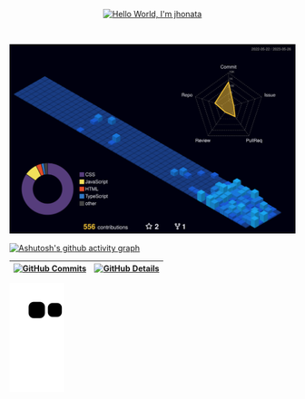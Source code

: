 
 <p align="center"><a href="https://github.com/jescatolini"><img width="80%" alt="Hello World, I'm jhonata" src="https://media.discordapp.net/attachments/1007837203768021124/1014309050596462672/nome.png" /></a></p>
  <br />

  ![Status](./profile-3d-contrib/profile-night-view.svg)
  

  

  
  [![Ashutosh's github activity graph](https://github-readme-activity-graph.vercel.app/graph?username=jescatolini&bg_color=transparent&color=91D383&line=0305B5&point=91D383&area_color=0305B5&area=true&hide_border=true)](https://github.com/ashutosh00710/github-readme-activity-graph)

 | [![GitHub Commits](http://github-profile-summary-cards.vercel.app/api/cards/productive-time?username=jescatolini&theme=github_dark&utcOffset=-3)](https://github.com/vn7n24fzkq/github-profile-summary-cards) | [![GitHub Details](http://github-profile-summary-cards.vercel.app/api/cards/profile-details?username=jescatolini&theme=github_dark)](https://github.com/vn7n24fzkq/github-profile-summary-cards) |  
 | ----------- | ----------- |



 

  


  
 
   ![Snake animation](https://github.com/jescatolini/jescatolini/blob/output/github-contribution-grid-snake.svg)
 
 
 






 
  
  

  



<!--  <div style="">
    
   <div align='center'>
<a height="150em" href="http://www.github.com/jescatolini">
  <img src="https://github-readme-streak-stats.herokuapp.com/?user=jescatolini&stroke=2ea043&background=171717&ring=3382ed&fire=3382ed&currStreakNum=0bd967&currStreakLabel=3382ed&sideNums=0bd967&sideLabels=3382ed&dates=0bd967&hide_border=true" /></a>
</div>
 
 </div> -->
